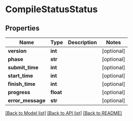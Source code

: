 # CompileStatusStatus

## Properties
Name | Type | Description | Notes
------------ | ------------- | ------------- | -------------
**version** | **int** |  | [optional] 
**phase** | **str** |  | [optional] 
**submit_time** | **int** |  | [optional] 
**start_time** | **int** |  | [optional] 
**finish_time** | **int** |  | [optional] 
**progress** | **float** |  | [optional] 
**error_message** | **str** |  | [optional] 

[[Back to Model list]](../README.md#documentation-for-models) [[Back to API list]](../README.md#documentation-for-api-endpoints) [[Back to README]](../README.md)


